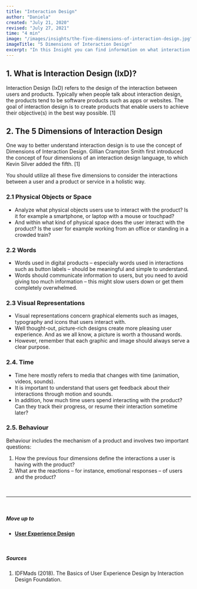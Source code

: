 ```yaml
---
title: "Interaction Design"
author: "Daniela"
created: "July 21, 2020"
revised: "July 27, 2021"
time: "4 min"
image: "/images/insights/the-five-dimensions-of-interaction-design.jpg"
imageTitle: "5 Dimensions of Interaction Design"
excerpt: "In this Insight you can find information on what interaction design is, and what its five dimensions are."
---
```


## 1. What is Interaction Design (IxD)?

Interaction Design (IxD) refers to the design of the interaction between users and products. Typically when people talk about interaction design, the products tend to be software products such as apps or websites. The goal of interaction design is to create products that enable users to achieve their objective(s) in the best way possible. [1]

## 2. The 5 Dimensions of Interaction Design

One way to better understand interaction design is to use the concept of Dimensions of Interaction Design. Gillian Crampton Smith first introduced the concept of four dimensions of an interaction design language, to which Kevin Silver added the fifth. [1]

You should utilize all these five dimensions to consider the interactions between a user and a product or service in a holistic way.

### 2.1 Physical Objects or Space

- Analyze what physical objects users use to interact with the product? Is it for example a smartphone, or laptop with a mouse or touchpad?
- And within what kind of physical space does the user interact with the product? Is the user for example working from an office or standing in a crowded train?

### 2.2 Words

- Words used in digital products – especially words used in interactions such as button labels – should be meaningful and simple to understand.
- Words should communicate information to users, but you need to avoid giving too much information – this might slow users down or get them completely overwhelmed.

### 2.3 Visual Representations

- Visual representations concern graphical elements such as images, typography and icons that users interact with.
- Well thought-out, picture-rich designs create more pleasing user experience. And as we all know, a picture is worth a thousand words.
- However, remember that each graphic and image should always serve a clear purpose.

### 2.4. Time

- Time here mostly refers to media that changes with time (animation, videos, sounds).
- It is important to understand that users get feedback about their interactions through motion and sounds.
- In addition, how much time users spend interacting with the product? Can they track their progress, or resume their interaction sometime later?

### 2.5. Behaviour

Behaviour includes the mechanism of a product and involves two important questions: 
1. How the previous four dimensions define the interactions a user is having with the product? 
2. What are the reactions – for instance, emotional responses – of users and the product?

&nbsp;

***
&nbsp;

##### Move up to

- [**User Experience Design**](/insights/ux-design)

&nbsp;

##### Sources

1. IDFMads (2018). The Basics of User Experience Design by Interaction Design Foundation.